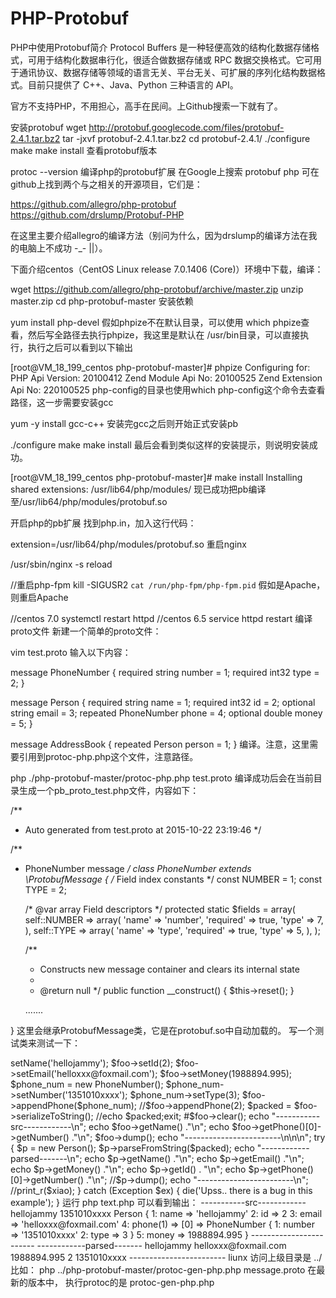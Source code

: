 # PHP-Protobuf
PHP中使用Protobuf简介
Protocol Buffers 是一种轻便高效的结构化数据存储格式，可用于结构化数据串行化，很适合做数据存储或 RPC 数据交换格式。它可用于通讯协议、数据存储等领域的语言无关、平台无关、可扩展的序列化结构数据格式。目前只提供了 C++、Java、Python 三种语言的 API。

官方不支持PHP，不用担心，高手在民间。上Github搜索一下就有了。

安装protobuf
wget http://protobuf.googlecode.com/files/protobuf-2.4.1.tar.bz2
tar -jxvf protobuf-2.4.1.tar.bz2 
cd protobuf-2.4.1/
./configure
make
make install
查看protobuf版本

protoc --version
编译php的protobuf扩展
在Google上搜索 protobuf php 可在github上找到两个与之相关的开源项目，它们是：

https://github.com/allegro/php-protobuf
https://github.com/drslump/Protobuf-PHP

在这里主要介绍allegro的编译方法（别问为什么，因为drslump的编译方法在我的电脑上不成功 -_- ||）。

下面介绍centos（CentOS Linux release 7.0.1406 (Core)）环境中下载，编译：

wget https://github.com/allegro/php-protobuf/archive/master.zip
unzip master.zip
cd php-protobuf-master
安装依赖

yum install php-devel
假如phpize不在默认目录，可以使用 which phpize查看，然后写全路径去执行phpize，我这里是默认在 /usr/bin目录，可以直接执行，执行之后可以看到以下输出

[root@VM_18_199_centos php-protobuf-master]# phpize
Configuring for:
PHP Api Version:         20100412
Zend Module Api No:      20100525
Zend Extension Api No:   220100525
php-config的目录也使用which php-config这个命令去查看路径，这一步需要安装gcc

yum -y install gcc-c++
安装完gcc之后则开始正式安装pb

./configure
make
make install
最后会看到类似这样的安装提示，则说明安装成功。

[root@VM_18_199_centos php-protobuf-master]# make install
Installing shared extensions:     /usr/lib64/php/modules/
现已成功把pb编译至/usr/lib64/php/modules/protobuf.so

开启php的pb扩展
找到php.in，加入这行代码：

extension=/usr/lib64/php/modules/protobuf.so
重启nginx

/usr/sbin/nginx -s reload

//重启php-fpm
kill -SIGUSR2 `cat /run/php-fpm/php-fpm.pid`
假如是Apache，则重启Apache

//centos 7.0
systemctl restart httpd
//centos 6.5
service httpd restart
编译proto文件
新建一个简单的proto文件：

vim test.proto
输入以下内容：

message PhoneNumber {
    required string number = 1;
    required int32 type = 2;
  }

message Person {
      required string name = 1;
      required int32 id = 2;
      optional string email = 3;
      repeated PhoneNumber phone = 4;
      optional double money = 5;
}

message AddressBook {
  repeated Person person = 1;
}
编译。注意，这里需要引用到protoc-php.php这个文件，注意路径。

php ./php-protobuf-master/protoc-php.php  test.proto
编译成功后会在当前目录生成一个pb_proto_test.php文件，内容如下：

 /**
 * Auto generated from test.proto at 2015-10-22 23:19:46
 */

/**
 * PhoneNumber message
 */
class PhoneNumber extends \ProtobufMessage
{
    /* Field index constants */
    const NUMBER = 1;
    const TYPE = 2;

    /* @var array Field descriptors */
    protected static $fields = array(
        self::NUMBER => array(
            'name' => 'number',
            'required' => true,
            'type' => 7,
        ),
        self::TYPE => array(
            'name' => 'type',
            'required' => true,
            'type' => 5,
        ),
    );

    /**
     * Constructs new message container and clears its internal state
     *
     * @return null
     */
    public function __construct()
    {
        $this->reset();
    }

    .......

}
这里会继承ProtobufMessage类，它是在protobuf.so中自动加载的。
写一个测试类来测试一下：

<?php
require_once 'pb_proto_test.php';

$foo = new Person();
$foo->setName('hellojammy');
$foo->setId(2);
$foo->setEmail('helloxxx@foxmail.com');
$foo->setMoney(1988894.995);

$phone_num = new PhoneNumber();
$phone_num->setNumber('1351010xxxx');
$phone_num->setType(3);

$foo->appendPhone($phone_num);
//$foo->appendPhone(2);
$packed = $foo->serializeToString();
//echo $packed;exit;
#$foo->clear();
echo "-----------src------------\n";
echo $foo->getName() ."\n";
echo $foo->getPhone()[0]->getNumber() ."\n";
$foo->dump();
echo "------------------------\n\n\n";


try {
      $p = new Person();
      $p->parseFromString($packed);
      echo "------------parsed-------\n";
      echo $p->getName() ."\n";
      echo $p->getEmail() ."\n";
      echo $p->getMoney() ."\n";
      echo $p->getId() . "\n";
      echo $p->getPhone()[0]->getNumber() ."\n";

      //$p->dump();
      echo "------------------------\n";
      //print_r($xiao);
      } catch (Exception $ex) {
      die('Upss.. there is a bug in this example');
}
运行

php text.php
可以看到输出：

-----------src------------
hellojammy
1351010xxxx
Person {
  1: name => 'hellojammy'
  2: id => 2
  3: email => 'helloxxx@foxmail.com'
  4: phone(1) =>
    [0] =>
      PhoneNumber {
        1: number => '1351010xxxx'
        2: type => 3
      }
  5: money => 1988894.995
}
------------------------


------------parsed-------
hellojammy
helloxxx@foxmail.com
1988894.995
2
1351010xxxx
------------------------



liunx 访问上级目录是 ../
比如：
php ../php-protobuf-master/protoc-gen-php.php message.proto
在最新的版本中， 执行protoc的是 protoc-gen-php.php




